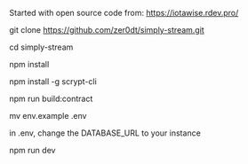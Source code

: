 Started with open source code from: https://iotawise.rdev.pro/

git clone https://github.com/zer0dt/simply-stream.git

cd simply-stream

npm install

npm install -g scrypt-cli

npm run build:contract

mv env.example .env 

in .env, change the DATABASE_URL to your instance

npm run dev

